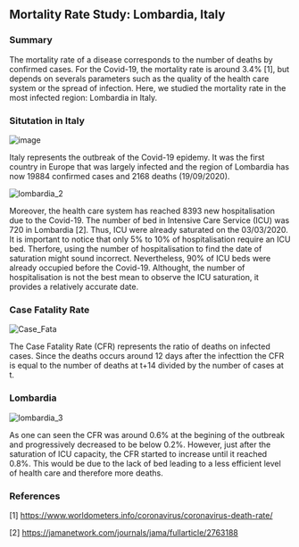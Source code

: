 ## Mortality Rate Study: Lombardia, Italy

### Summary 

The mortality rate of a disease corresponds to the number of deaths by confirmed cases. For the Covid-19, the mortality rate is around 3.4% [1], but depends on severals parameters such as the quality of the health care system or the spread of infection. Here, we studied the mortality rate in the most infected region: Lombardia in Italy. 

### Situtation in Italy

![image](https://user-images.githubusercontent.com/55028120/77185021-f4bd2600-6ad0-11ea-8a16-c691fcedeeb1.png)


Italy represents the outbreak of the Covid-19 epidemy. It was the first country in Europe that was largely infected and the region of Lombardia has now 19884 confirmed cases and 2168 deaths (19/09/2020).


![lombardia_2](https://user-images.githubusercontent.com/55028120/77185748-326e7e80-6ad2-11ea-8dfd-2251acf366bc.png)


Moreover, the health care system has reached 8393 new hospitalisation due to the Covid-19. The number of bed in Intensive Care Service (ICU) was 720 in Lombardia [2]. Thus, ICU were already saturated on the 03/03/2020. It is important to notice that only 5% to 10% of hospitalisation require an ICU bed. Therfore, using the number of hospitalisation to find the date of saturation might sound incorrect. Nevertheless, 90% of ICU beds were already occupied before the Covid-19. Althought, the number of hospitalisation is not the best mean to observe the ICU saturation, it provides a relatively accurate date. 


### Case Fatality Rate

![Case_Fata](https://user-images.githubusercontent.com/55028120/77190106-f25eca00-6ad8-11ea-8902-08b50eaf6f4a.png)

The Case Fatality Rate (CFR) represents the ratio of deaths on infected cases. Since the deaths occurs around 12 days after the infecttion the CFR is equal to the number of deaths at t+14 divided by the number of cases at t. 

### Lombardia

![lombardia_3](https://user-images.githubusercontent.com/55028120/77190469-947eb200-6ad9-11ea-8f9d-25254dfc04ac.png)

As one can seen the CFR was around 0.6% at the begining of the outbreak and progressively decreased to be below 0.2%. However, just after the saturation of ICU capacity, the CFR started to increase until it reached 0.8%. This would be due to the lack of bed leading to a less efficient level of health care and therefore more deaths.


### References

[1] https://www.worldometers.info/coronavirus/coronavirus-death-rate/

[2] https://jamanetwork.com/journals/jama/fullarticle/2763188
